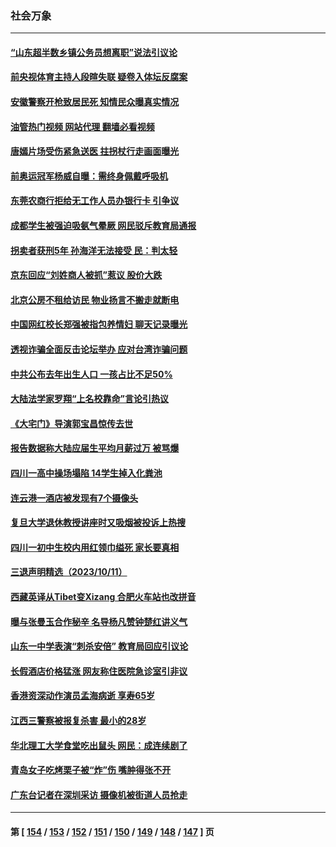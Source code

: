 ### 社会万象
---
#### [“山东超半数乡镇公务员想离职”说法引议论](../../pages/ncid282/n14095175.md?10142045) 
#### [前央视体育主持人段暄失联 疑卷入体坛反腐案](../../pages/ncid282/n14095220.md?10142045) 
#### [安徽警察开枪致居民死 知情民众曝真实情况](../../pages/ncid282/n14094963.md?10142045) 
#### [油管热门视频 网站代理 翻墙必看视频](http://138.2.39.72:81/youtube.html?epic-marker?10142045)
#### [唐嫣片场受伤紧急送医 拄拐杖行走画面曝光](../../pages/ncid282/n14094927.md?10142045) 
#### [前奥运冠军杨威自曝：需终身佩戴呼吸机](../../pages/ncid282/n14094806.md?10142045) 
#### [东莞农商行拒给无工作人员办银行卡 引争议](../../pages/ncid282/n14094807.md?10142045) 
#### [成都学生被强迫吸氨气晕厥 网民驳斥教育局通报](../../pages/ncid282/n14094660.md?10142045) 
#### [拐卖者获刑5年 孙海洋无法接受 民：判太轻](../../pages/ncid282/n14094552.md?10142045) 
#### [京东回应“刘姓商人被抓”惹议 股价大跌](../../pages/ncid282/n14094480.md?10142045) 
#### [北京公房不租给访民 物业扬言不搬走就断电](../../pages/ncid282/n14094357.md?10142045) 
#### [中国网红校长郑强被指包养情妇 聊天记录曝光](../../pages/ncid282/n14094064.md?10142045) 
#### [透视诈骗全面反击论坛举办 应对台湾诈骗问题](../../pages/ncid282/n14093702.md?10142045) 
#### [中共公布去年出生人口 一孩占比不足50%](../../pages/ncid282/n14093830.md?10142045) 
#### [大陆法学家罗翔“上名校靠命”言论引热议](../../pages/ncid282/n14093796.md?10142045) 
#### [《大宅门》导演郭宝昌惊传去世](../../pages/ncid282/n14093757.md?10142045) 
#### [报告数据称大陆应届生平均月薪过万 被骂爆](../../pages/ncid282/n14093676.md?10142045) 
#### [四川一高中操场塌陷 14学生掉入化粪池](../../pages/ncid282/n14093412.md?10142045) 
#### [连云港一酒店被发现有7个摄像头](../../pages/ncid282/n14093618.md?10142045) 
#### [复旦大学退休教授讲座时又吸烟被投诉上热搜](../../pages/ncid282/n14093422.md?10142045) 
#### [四川一初中生校内用红领巾缢死 家长要真相](../../pages/ncid282/n14093407.md?10142045) 
#### [三退声明精选（2023/10/11）](../../pages/ncid282/n14093425.md?10142045) 
#### [西藏英译从Tibet变Xizang 合肥火车站也改拼音](../../pages/ncid282/n14093357.md?10142045) 
#### [曝与张曼玉合作秘辛 名导杨凡赞钟楚红讲义气](../../pages/ncid282/n14093241.md?10142045) 
#### [山东一中学表演“刺杀安倍” 教育局回应引议论](../../pages/ncid282/n14092622.md?10142045) 
#### [长假酒店价格猛涨 网友称住医院急诊室引非议](../../pages/ncid282/n14092636.md?10142045) 
#### [香港资深动作演员孟海病逝 享寿65岁](../../pages/ncid282/n14092441.md?10142045) 
#### [江西三警察被报复杀害 最小的28岁](../../pages/ncid282/n14092541.md?10142045) 
#### [华北理工大学食堂吃出鼠头 网民：成连续剧了](../../pages/ncid282/n14092056.md?10142045) 
#### [青岛女子吃烤栗子被“炸”伤 嘴肿得张不开](../../pages/ncid282/n14092065.md?10142045) 
#### [广东台记者在深圳采访 摄像机被街道人员抢走](../../pages/ncid282/n14092124.md?10142045) 

---
#### 第 [ [154](./154.md?10142045) / [153](./153.md?10142045) / [152](./152.md?10142045) / [151](./151.md?10142045) / [150](./150.md?10142045) / [149](./149.md?10142045) / [148](./148.md?10142045) / [147](./147.md?10142045) ] 页
